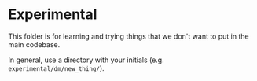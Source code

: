 # Experimental

This folder is for learning and trying things that we don't want to put in the main codebase.

In general, use a directory with your initials (e.g. `experimental/dm/new_thing/`).

